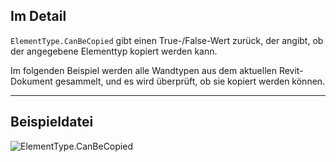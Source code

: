 ## Im Detail
`ElementType.CanBeCopied` gibt einen True-/False-Wert zurück, der angibt, ob der angegebene Elementtyp kopiert werden kann.

Im folgenden Beispiel werden alle Wandtypen aus dem aktuellen Revit-Dokument gesammelt, und es wird überprüft, ob sie kopiert werden können.
___
## Beispieldatei

![ElementType.CanBeCopied](./Revit.Elements.ElementType.CanBeCopied_img.jpg)
